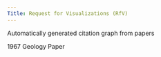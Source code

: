 ```yaml
---
Title: Request for Visualizations (RfV)
---
```


Automatically generated citation graph from papers

1967 Geology Paper <LINK HERE>